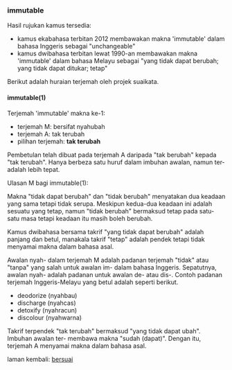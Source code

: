 ---
---

### immutable

Hasil rujukan kamus tersedia:

- kamus ekabahasa terbitan 2012 membawakan makna 'immutable'
dalam bahasa Inggeris sebagai "unchangeable"
- kamus dwibahasa terbitan lewat 1990-an membawakan makna
'immutable' dalam bahasa Melayu sebagai "yang tidak dapat
berubah; yang tidak dapat ditukar; tetap"

Berikut adalah huraian terjemah oleh projek suaikata.

#### immutable(1)

Terjemah 'immutable' makna ke-1:

- terjemah M: bersifat nyahubah
- terjemah A: tak terubah
- pilihan terjemah: **tak terubah**

Pembetulan telah dibuat pada terjemah A daripada "tak
berubah" kepada "tak terubah". Hanya berbeza satu huruf
dalam imbuhan awalan, namun ter- adalah lebih tepat.

Ulasan M bagi immutable(1):

Makna "tidak dapat berubah" dan "tidak berubah" menyatakan
dua keadaan yang sama tetapi tidak serupa. Meskipun
kedua-dua keadaan ini adalah sesuatu yang tetap, namun
"tidak berubah" bermaksud tetap pada satu-satu masa tetapi
keadaan itu masih boleh berubah.

Kamus dwibahasa bersama takrif "yang tidak dapat berubah"
adalah panjang dan betul, manakala takrif "tetap" adalah
pendek tetapi tidak menyamai makna dalam bahasa asal.

Awalan nyah- dalam terjemah M adalah padanan terjemah
"tidak" atau "tanpa" yang salah untuk awalan im- dalam
bahasa Inggeris. Sepatutnya, awalan nyah- adalah padanan
untuk awalan de- atau dis-. Contoh padanan terjemah
Inggeris-Melayu yang betul adalah seperti berikut.

- deodorize (nyahbau)
- discharge (nyahcas)
- detoxify (nyahracun)
- discolour (nyahwarna)

Takrif terpendek "tak terubah" bermaksud "yang tidak dapat
ubah". Imbuhan awalan ter- membawa makna "sudah (dapat)".
Dengan itu, terjemah A menyamai makna dalam bahasa asal.

laman kembali: [bersuai][0]

  [0]: ../../bersuai.md
